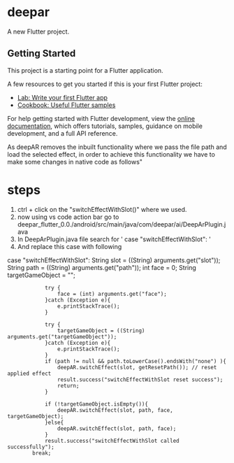 # deepar

A new Flutter project.

## Getting Started

This project is a starting point for a Flutter application.

A few resources to get you started if this is your first Flutter project:

- [Lab: Write your first Flutter app](https://docs.flutter.dev/get-started/codelab)
- [Cookbook: Useful Flutter samples](https://docs.flutter.dev/cookbook)

For help getting started with Flutter development, view the
[online documentation](https://docs.flutter.dev/), which offers tutorials,
samples, guidance on mobile development, and a full API reference.

As deepAR removes the inbuilt functionality where we pass the file path and load the selected effect, in order to achieve this functionality we have to make some changes in native code as follows"

# steps
1. ctrl + click on the "switchEffectWithSlot()" where we used.
2. now using vs code action bar go to deepar_flutter_0.0./android/src/main/java/com/deepar/ai/DeepArPlugin.java
3. In DeepArPlugin.java file search for  ' case "switchEffectWithSlot": '
4. And replace this case with following

case "switchEffectWithSlot":
                String slot = ((String) arguments.get("slot"));
                String path = ((String) arguments.get("path"));
                int face = 0;
                String targetGameObject = "";

                try {
                    face = (int) arguments.get("face");
                }catch (Exception e){
                    e.printStackTrace();
                }

                try {
                    targetGameObject = ((String) arguments.get("targetGameObject"));
                }catch (Exception e){
                    e.printStackTrace();
                }
                if (path != null && path.toLowerCase().endsWith("none") ){
                    deepAR.switchEffect(slot, getResetPath()); // reset applied effect
                    result.success("switchEffectWithSlot reset success");
                    return;
                }

                if (!targetGameObject.isEmpty()){
                    deepAR.switchEffect(slot, path, face, targetGameObject);
                }else{
                    deepAR.switchEffect(slot, path, face);
                }
                result.success("switchEffectWithSlot called successfully");
            break;
